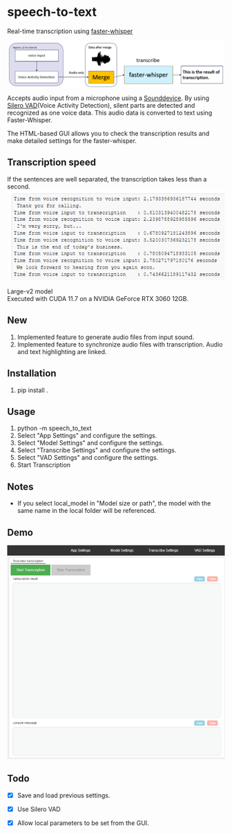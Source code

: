 # speech-to-text

Real-time transcription using [faster-whisper](https://github.com/guillaumekln/faster-whisper)

![architecture](docs/architecture.png)

Accepts audio input from a microphone using a [Sounddevice](https://github.com/spatialaudio/python-sounddevice). By using [Silero VAD](https://github.com/snakers4/silero-vad)(Voice Activity Detection), silent parts are detected and recognized as one voice data. This audio data is converted to text using Faster-Whisper.

The HTML-based GUI allows you to check the transcription results and make detailed settings for the faster-whisper.

## Transcription speed

If the sentences are well separated, the transcription takes less than a second.
![TranscriptionSpeed](docs/transcription_speed.png)

Large-v2 model</br>
Executed with CUDA 11.7 on a NVIDIA GeForce RTX 3060 12GB.

## New

1. Implemented feature to generate audio files from input sound.
1. Implemented feature to synchronize audio files with transcription.
Audio and text highlighting are linked.

## Installation

1. pip install .

## Usage

1. python -m speech_to_text
1. Select "App Settings" and configure the settings.
1. Select "Model Settings" and configure the settings.
1. Select "Transcribe Settings" and configure the settings.
1. Select "VAD Settings" and configure the settings.
1. Start Transcription

## Notes

- If you select local_model in "Model size or path", the model with the same name in the local folder will be referenced.

## Demo

![demo](docs/demo.gif)

## Todo

- [x] Save and load previous settings.

- [x] Use Silero VAD

- [x] Allow local parameters to be set from the GUI.
